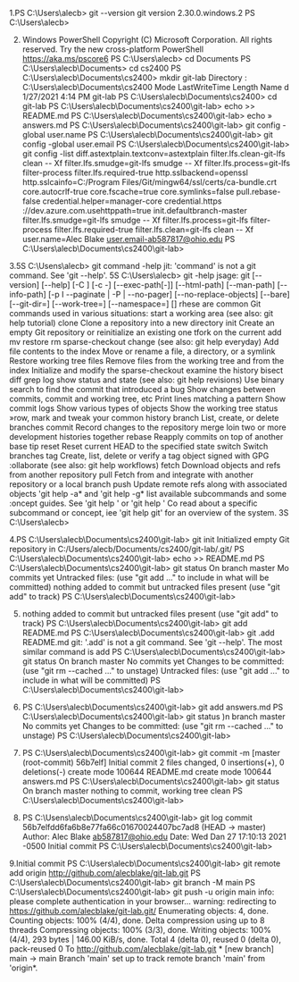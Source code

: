 1.PS C:\Users\alecb> git --version
git version 2.30.0.windows.2
PS C:\Users\alecb>

2. Windows PowerShell
Copyright (C) Microsoft Corporation. All rights reserved.
Try the new cross-platform PowerShell https://aka.ms/pscore6
PS C:\Users\alecb> cd Documents
PS C:\Users\alecb\Documents> cd cs2400
PS C:\Users\alecb\Documents\cs2400> mkdir git-lab
Directory : C:\Users\alecb\Documents\cs2400
Mode	LastWriteTime	Length Name
d		1/27/2021	4:14 PM	git-lab
PS C:\Users\alecb\Documents\cs2400> cd git-lab
PS C:\Users\alecb\Documents\cs2400\git-lab> echo >> README.md
PS C:\Users\alecb\Documents\cs2400\git-lab> echo » answers.md
PS C:\Users\alecb\Documents\cs2400\git-lab> git config -global user.name
PS C:\Users\alecb\Documents\cs2400\git-lab> git config -global user.email
PS C:\Users\alecb\Documents\cs2400\git-lab> git config -list
diff.astextplain.textconv=astextplain
filter.lfs.clean-git-lfs clean -- Xf
filter.Ifs.smudge=git-lfs smudge -- Xf
filter.lfs.process=git-lfs filter-process
filter.Ifs.required-true
http.sslbackend=openssl
http.sslcainfo=C:/Program Files/Git/mingw64/ssl/certs/ca-bundle.crt
core.autocrlf-true
core.fscache=true
core.symlinks=false
pull.rebase-false
credential.helper=manager-core
credential.https ://dev.azure.com.usehttppath=true
init.defaultbranch-master
filter.Ifs.smudge=git-lfs smudge -- Xf
filter.lfs.process=git-lfs filter-process
filter.Ifs.required-true
filter.lfs.clean=git-lfs clean -- Xf
user.name=Alec Blake
user.email-ab587817@ohio.edu
PS C:\Users\alecb\Documents\cs2400\git-lab>

3.5S C:\Usens\alecb> git command -help
jit: 'command' is not a git command. See 'git --help'.
5S C:\Users\alecb> git -help
jsage: git [--version] [--help] [-C <path>] [-c <name>-<value>]
[--exec-path[-<path>]] [--html-path] [--man-path] [--info-path]
[-p I --paginate | -P | --no-pager] [--no-replace-objects] [--bare] [--git-dir=<path>] [--work-tree=<path>] [--namespace=<name>] <command> [<args>]
rhese are common Git commands used in various situations:
start a working area (see also: git help tutorial)
clone	Clone a repository into a new directory
init	Create an empty Git repository or reinitialize an existing one
tfork on the current add mv
restore
rm
sparse-checkout
change (see also: git help everyday)
Add file contents to the index
Move or rename a file, a directory, or a symlink
Restore working tree files
Remove files from the working tree and from the index
Initialize and modify the sparse-checkout
examine the history bisect diff grep log show status
and state (see also: git help revisions)
Use binary search to find the commit that introduced a bug
Show changes between commits, commit and working tree, etc
Print lines matching a pattern
Show commit logs
Show various types of objects
Show the working tree status
»row, mark and tweak your common history
branch	List, create, or delete branches
commit	Record changes to the repository
merge	loin two or more development histories together
rebase	Reapply commits on top of another base tip
reset	Reset current HEAD to the specified state
switch	Switch branches
tag	Create, list, delete or verify a tag object signed	with	GPG
:ollaborate (see also: git help workflows)
fetch	Download objects and refs from another repository
pull	Fetch from and integrate with another repository or	a	local branch
push	Update remote refs along with associated objects
'git help -a* and 'git help -g* list available subcommands and some :oncept guides. See 'git help <comraand>' or 'git help <concept>'
Co read about a specific subcommand or concept, iee 'git help git' for an overview of the system.
3S C:\Users\alecb>

4.PS C:\Users\alecb\Documents\cs2400\git-lab> git init
Initialized empty Git repository in C:/Users/alecb/Documents/cs2400/git-lab/.git/ PS C:\Users\alecb\Documents\cs2400\git-lab> echo >> README.md PS C:\Users\alecb\Documents\cs2400\git-lab> git status On branch master
Mo commits yet
Untracked files:
(use "git add <file>..." to include in what will be committed)
nothing added to commit but untracked files present (use "git add" to track) PS C:\Users\alecb\Documents\cs2400\git-lab>

5. nothing added to commit but untracked files present (use "git add" to track) PS C:\Users\alecb\Documents\cs2400\git-lab> git add README.md PS C:\Users\alecb\Documents\cs2400\git-lab> git .add README.md git: '.add' is not a git command. See 'git --help'.
The most similar command is add
PS C:\Users\alecb\Documents\cs2400\git-lab> git status On branch master
No commits yet
Changes to be committed:
(use "git rm --cached <file>..." to unstage)
Untracked files:
(use "git add <file>..." to include in what will be committed)
PS C:\Users\alecb\Documents\cs2400\git-lab>

6. PS C:\Users\alecb\Documents\cs2400\git-lab> git add answers.md PS C:\Users\alecb\Documents\cs2400\git-lab> git status )n branch master
No commits yet
Changes to be committed:
(use "git rm --cached <file>..." to unstage)
PS C:\Users\alecb\Documents\cs2400\git-lab>

7. PS C:\Users\alecb\Documents\cs2400\git-lab> git commit -m [master (root-commit) 56b7elf] Initial commit 2 files changed, 0 insertions(+), 0 deletions(-) create mode 100644 README.md create mode 100644 answers.md PS C:\Users\alecb\Documents\cs2400\git-lab> git status On branch master
nothing to commit, working tree clean
PS C:\Users\alecb\Documents\cs2400\git-lab>

8. PS C:\Usens\alecb\Documents\cs2400\git-lab> git log
commit 56b7elfdd6fa6b8e77fa66c01670024407bc7ad8 (HEAD -> master)
Author: Alec Blake <ab587817@ohio.edu>
Date:	Wed Dan 27 17:10:13 2021 -0500
Initial commit
PS C:\Users\alecb\Documents\cs2400\git-lab>

9.Initial commit
PS C:\Users\alecb\Documents\cs2400\git-lab> git remote add origin http://github.com/alecblake/git-lab.git
PS C:\Users\alecb\Documents\cs2400\git-lab> git branch -M main
PS C:\Users\alecb\Documents\cs2400\git-lab> git push -u origin main
info: please complete authentication in your browser...
warning: redirecting to https://github.com/alecblake/git-lab.git/
Enumerating objects: 4, done.
Counting objects: 100% (4/4), done.
Delta compression using up to 8 threads Compressing objects: 100% (3/3), done.
Writing objects: 100% (4/4), 293 bytes | 146.00 KiB/s, done.
Total 4 (delta 0), reused 0 (delta 0), pack-reused 0 To http://github.com/alecblake/git-lab.git * [new branch]	main -> main
Branch 'main' set up to track remote branch 'main' from 'origin*.






